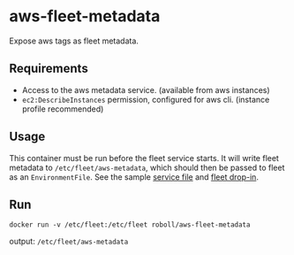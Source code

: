 # aws-fleet-metadata

Expose aws tags as fleet metadata.

## Requirements

* Access to the aws metadata service. (available from aws instances)
* `ec2:DescribeInstances` permission, configured for aws cli. (instance profile recommended)

## Usage

This container must be run before the fleet service starts. It will write fleet metadata to `/etc/fleet/aws-metadata`, which should then be passed to fleet as an `EnvironmentFile`. See the sample [service file](aws-fleet-metadata.service) and [fleet drop-in](21-aws-metadata.conf).

## Run

    docker run -v /etc/fleet:/etc/fleet roboll/aws-fleet-metadata


output: `/etc/fleet/aws-metadata`
